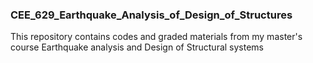 ### CEE_629_Earthquake_Analysis_of_Design_of_Structures
This repository contains codes and graded materials from my master's course Earthquake analysis and Design of Structural systems
